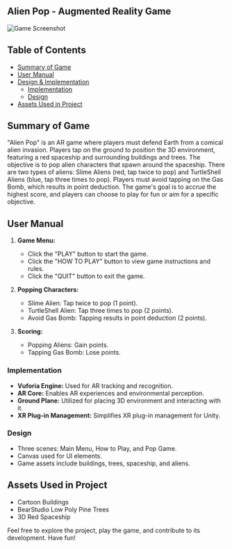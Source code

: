 ## Alien Pop - Augmented Reality Game

![Game Screenshot](/path/to/your/screenshot.png)

## Table of Contents
- [Summary of Game](#summary-of-game)
- [User Manual](#user-manual)
- [Design & Implementation](#design--implementation)
  - [Implementation](#implementation)
  - [Design](#design)
- [Assets Used in Project](#assets-used-in-project)

## Summary of Game

"Alien Pop" is an AR game where players must defend Earth from a comical alien invasion. Players tap on the ground to position the 3D environment, featuring a red spaceship and surrounding buildings and trees. The objective is to pop alien characters that spawn around the spaceship. There are two types of aliens: Slime Aliens (red, tap twice to pop) and TurtleShell Aliens (blue, tap three times to pop). Players must avoid tapping on the Gas Bomb, which results in point deduction. The game's goal is to accrue the highest score, and players can choose to play for fun or aim for a specific objective.

## User Manual

1. **Game Menu:**
   - Click the "PLAY" button to start the game.
   - Click the "HOW TO PLAY" button to view game instructions and rules.
   - Click the "QUIT" button to exit the game.

2. **Popping Characters:**
   - Slime Alien: Tap twice to pop (1 point).
   - TurtleShell Alien: Tap three times to pop (2 points).
   - Avoid Gas Bomb: Tapping results in point deduction (2 points).

3. **Scoring:**
   - Popping Aliens: Gain points.
   - Tapping Gas Bomb: Lose points.


### Implementation

- **Vuforia Engine:** Used for AR tracking and recognition.
- **AR Core:** Enables AR experiences and environmental perception.
- **Ground Plane:** Utilized for placing 3D environment and interacting with it.
- **XR Plug-in Management:** Simplifies XR plug-in management for Unity.

### Design

- Three scenes: Main Menu, How to Play, and Pop Game.
- Canvas used for UI elements.
- Game assets include buildings, trees, spaceship, and aliens.

## Assets Used in Project

- Cartoon Buildings
- BearStudio Low Poly Pine Trees
- 3D Red Spaceship

Feel free to explore the project, play the game, and contribute to its development. Have fun!


